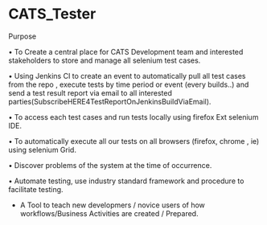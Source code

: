 # CATS_Tester
Purpose

•	To Create a central place for CATS Development team and interested stakeholders to store and manage all selenium test cases.

•	Using Jenkins CI to create an event to automatically pull all test cases from the repo , execute tests by time period or event (every builds..) and send a test result report via email to all interested parties(SubscribeHERE4TestReportOnJenkinsBuildViaEmail).

•	To access each test cases and run tests locally using firefox Ext selenium IDE.

•	To automatically execute all our tests on all browsers (firefox, chrome , ie) using selenium Grid. 

•	Discover problems of the system at the time of occurrence. 

•	Automate testing, use industry standard framework and procedure to facilitate testing.

* A Tool to teach new developmers / novice users of how workflows/Business Activities are created / Prepared.

